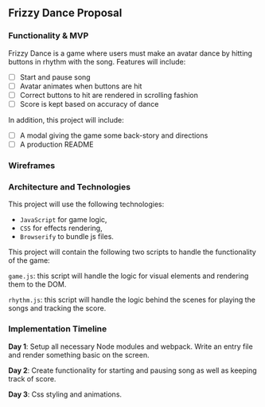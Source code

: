 ## Frizzy Dance Proposal

### Functionality & MVP  

Frizzy Dance is a game where users must make an avatar dance by hitting buttons in rhythm with the song.  Features will include:

- [ ] Start and pause song
- [ ] Avatar animates when buttons are hit
- [ ] Correct buttons to hit are rendered in scrolling fashion
- [ ] Score is kept based on accuracy of dance

In addition, this project will include:

- [ ] A modal giving the game some back-story and directions
- [ ] A production README

### Wireframes

### Architecture and Technologies

This project will use the following technologies:

- `JavaScript` for game logic,
- `CSS` for effects rendering,
- `Browserify` to bundle js files.

This project will contain the following two scripts to handle the functionality of the game:

`game.js`: this script will handle the logic for visual elements and rendering them to the DOM.

`rhythm.js`: this script will handle the logic behind the scenes for playing the songs and tracking the score.

### Implementation Timeline

**Day 1**: Setup all necessary Node modules and webpack. Write an entry file and render something basic on the screen.

**Day 2**: Create functionality for starting and pausing song as well as keeping track of score.

**Day 3**: Css styling and animations.  
